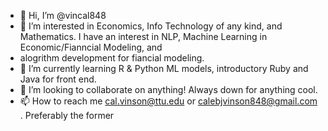 - 👋 Hi, I’m @vincal848
- 👀 I’m interested in Economics, Info Technology of any kind, and Mathematics. I have an interest in NLP, Machine Learning in Economic/Fianncial Modeling, and
- alogrithm development for fiancial modeling.
- 🌱 I’m currently learning R & Python ML models, introductory Ruby and Java for front end.
- 💞️ I’m looking to collaborate on anything! Always down for anything cool.
- 📫 How to reach me cal.vinson@ttu.edu or calebjvinson848@gmail.com . Preferably the former

<!---
vincal848/vincal848 is a ✨ special ✨ repository because its `README.md` (this file) appears on your GitHub profile.
You can click the Preview link to take a look at your changes.
--->
